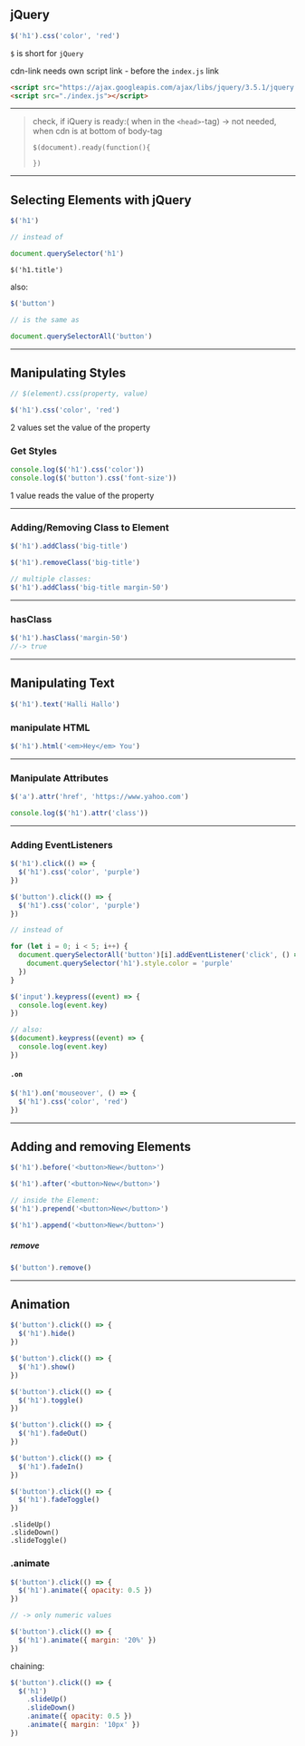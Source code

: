 ## jQuery

```js
$('h1').css('color', 'red')
```

`$` is short for `jQuery`

cdn-link needs own script link - before the `index.js` link

```html
<script src="https://ajax.googleapis.com/ajax/libs/jquery/3.5.1/jquery.min.js"></script>
<script src="./index.js"></script>
```

---

> check, if iQuery is ready:( when in the `<head>`-tag) -> not needed, when cdn is at bottom of body-tag
>
> ```
> $(document).ready(function(){
>
> })
> ```

---

## Selecting Elements with jQuery

```js
$('h1')

// instead of

document.querySelector('h1')
```

```
$('h1.title')
```

also:

```js
$('button')

// is the same as

document.querySelectorAll('button')
```

---

## Manipulating Styles

```js
// $(element).css(property, value)

$('h1').css('color', 'red')
```

2 values set the value of the property

### Get Styles

```js
console.log($('h1').css('color'))
console.log($('button').css('font-size'))
```

1 value reads the value of the property

---

### Adding/Removing Class to Element

```js
$('h1').addClass('big-title')

$('h1').removeClass('big-title')

// multiple classes:
$('h1').addClass('big-title margin-50')
```

---

### hasClass

```js
$('h1').hasClass('margin-50')
//-> true
```

---

## Manipulating Text

```js
$('h1').text('Halli Hallo')
```

### manipulate HTML

```js
$('h1').html('<em>Hey</em> You')
```

---

### Manipulate Attributes

```js
$('a').attr('href', 'https://www.yahoo.com')

console.log($('h1').attr('class'))
```

---

### Adding EventListeners

```js
$('h1').click(() => {
  $('h1').css('color', 'purple')
})
```

```js
$('button').click(() => {
  $('h1').css('color', 'purple')
})

// instead of

for (let i = 0; i < 5; i++) {
  document.querySelectorAll('button')[i].addEventListener('click', () => {
    document.querySelector('h1').style.color = 'purple'
  })
}
```

```js
$('input').keypress((event) => {
  console.log(event.key)
})

// also:
$(document).keypress((event) => {
  console.log(event.key)
})
```

#### `.on`

```js
$('h1').on('mouseover', () => {
  $('h1').css('color', 'red')
})
```

---

## Adding and removing Elements

```js
$('h1').before('<button>New</button>')

$('h1').after('<button>New</button>')

// inside the Element:
$('h1').prepend('<button>New</button>')

$('h1').append('<button>New</button>')
```

##### remove

```js
$('button').remove()
```

---

## Animation

```js
$('button').click(() => {
  $('h1').hide()
})
```

```js
$('button').click(() => {
  $('h1').show()
})
```

```js
$('button').click(() => {
  $('h1').toggle()
})
```

```js
$('button').click(() => {
  $('h1').fadeOut()
})

$('button').click(() => {
  $('h1').fadeIn()
})

$('button').click(() => {
  $('h1').fadeToggle()
})
```

```
.slideUp()
.slideDown()
.slideToggle()
```

### .animate

```js
$('button').click(() => {
  $('h1').animate({ opacity: 0.5 })
})

// -> only numeric values

$('button').click(() => {
  $('h1').animate({ margin: '20%' })
})
```

chaining:

```js
$('button').click(() => {
  $('h1')
    .slideUp()
    .slideDown()
    .animate({ opacity: 0.5 })
    .animate({ margin: '10px' })
})
```
